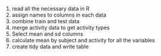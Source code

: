 1. read all the necessary data in R
2. assign names to columns in each data
3. combine train and test data
4. merge activity data to get activity types
5. Select mean and sd columns
6. calculate mean by subject and activity for all the variables
7. create tidy data and write table
